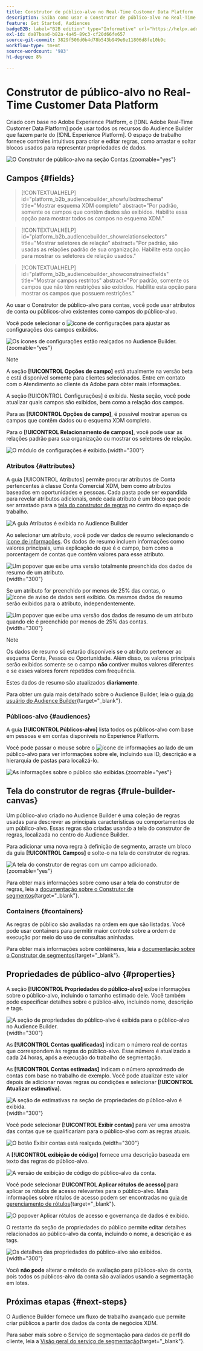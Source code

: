 ```yaml
---
title: Construtor de público-alvo no Real-Time Customer Data Platform
description: Saiba como usar o Construtor de público-alvo no Real-Time Customer Data Platform para criar públicos-alvo.
feature: Get Started, Audiences
badgeB2B: label="B2B edition" type="Informative" url="https://helpx.adobe.com/legal/product-descriptions/real-time-customer-data-platform-b2b-edition-prime-and-ultimate-packages.html newtab=true"
exl-id: da87baad-b82a-4a45-89c3-cf20d66fe657
source-git-commit: 3829f506d0b4d78b543b949e8e11806d8fe10b9c
workflow-type: tm+mt
source-wordcount: '983'
ht-degree: 8%

---
```


# Construtor de público-alvo no Real-Time Customer Data Platform

Criado com base no Adobe Experience Platform, o [!DNL Adobe Real-Time Customer Data Platform] pode usar todos os recursos do Audience Builder que fazem parte do [!DNL Experience Platform]. O espaço de trabalho fornece controles intuitivos para criar e editar regras, como arrastar e soltar blocos usados para representar propriedades de dados.

![O Construtor de público-alvo na seção Contas.](../assets/segmentation/audience-builder/audience-builder.png){zoomable="yes"}

## Campos {#fields}

>[!CONTEXTUALHELP]
>id="platform_b2b_audiencebuilder_showfullxdmschema"
>title="Mostrar esquema XDM completo"
>abstract="Por padrão, somente os campos que contêm dados são exibidos. Habilite essa opção para mostrar todos os campos no esquema XDM."

>[!CONTEXTUALHELP]
>id="platform_b2b_audiencebuilder_showrelationselectors"
>title="Mostrar seletores de relação"
>abstract="Por padrão, são usadas as relações padrão de sua organização. Habilite esta opção para mostrar os seletores de relação usados."

>[!CONTEXTUALHELP]
>id="platform_b2b_audiencebuilder_showconstrainedfields"
>title="Mostrar campos restritos"
>abstract="Por padrão, somente os campos que não têm restrições são exibidos. Habilite esta opção para mostrar os campos que possuem restrições."

Ao usar o Construtor de público-alvo para contas, você pode usar atributos de conta ou públicos-alvo existentes como campos do público-alvo.

Você pode selecionar o ![ícone de configurações](../../images/icons/settings.png) para ajustar as configurações dos campos exibidos.

![Os ícones de configurações estão realçados no Audience Builder.](../assets/segmentation/audience-builder/select-settings.png){zoomable="yes"}

>[!NOTE]
>
>A seção **[!UICONTROL Opções de campo]** está atualmente na versão beta e está disponível somente para clientes selecionados. Entre em contato com o Atendimento ao cliente da Adobe para obter mais informações.

A seção [!UICONTROL Configurações] é exibida. Nesta seção, você pode atualizar quais campos são exibidos, bem como a relação dos campos.

Para as **[!UICONTROL Opções de campo]**, é possível mostrar apenas os campos que contêm dados ou o esquema XDM completo.

Para o **[!UICONTROL Relacionamento de campos]**, você pode usar as relações padrão para sua organização ou mostrar os seletores de relação.

![O módulo de configurações é exibido.](../assets/segmentation/audience-builder/settings.png){width="300"}

### Atributos {#attributes}

A guia [!UICONTROL Atributos] permite procurar atributos de Conta pertencentes à classe Conta Comercial XDM, bem como atributos baseados em oportunidades e pessoas. Cada pasta pode ser expandida para revelar atributos adicionais, onde cada atributo é um bloco que pode ser arrastado para a [tela do construtor de regras](#rule-builder-canvas) no centro do espaço de trabalho.

![A guia Atributos é exibida no Audience Builder](../assets/segmentation/audience-builder/attributes.png)

Ao selecionar um atributo, você pode ver dados de resumo selecionando o [ícone de informações](../../images/icons/info.png). Os dados de resumo incluem informações como valores principais, uma explicação do que é o campo, bem como a porcentagem de contas que contêm valores para esse atributo.

![Um popover que exibe uma versão totalmente preenchida dos dados de resumo de um atributo.](../assets/segmentation/audience-builder/full-summary-data.png){width="300"}

Se um atributo for preenchido por menos de 25% das contas, o ![ícone de aviso de dados](../../images/icons/data-notice.png) será exibido. Os mesmos dados de resumo serão exibidos para o atributo, independentemente.

![Um popover que exibe uma versão dos dados de resumo de um atributo quando ele é preenchido por menos de 25% das contas.](../assets/segmentation/audience-builder/empty-summary-data.png){width="300"}

>[!NOTE]
>
>Os dados de resumo só estarão disponíveis se o atributo pertencer ao esquema Conta, Pessoa ou Oportunidade. Além disso, os valores principais serão exibidos somente se o campo **não** contiver muitos valores diferentes e se esses valores forem repetidos com frequência.
>
>Estes dados de resumo são atualizados **diariamente**.

Para obter um guia mais detalhado sobre o Audience Builder, leia o [guia do usuário do Audience Builder](../../segmentation/ui/segment-builder.md){target="_blank"}.

### Públicos-alvo {#audiences}

A guia **[!UICONTROL Públicos-alvo]** lista todos os públicos-alvo com base em pessoas e em contas disponíveis no Experience Platform.

Você pode passar o mouse sobre o ![ícone de informações](../../images/icons/info.png) ao lado de um público-alvo para ver informações sobre ele, incluindo sua ID, descrição e a hierarquia de pastas para localizá-lo.

![As informações sobre o público são exibidas.](../assets/segmentation/audience-builder/audience-information.png){zoomable="yes"}

## Tela do construtor de regras {#rule-builder-canvas}

Um público-alvo criado no Audience Builder é uma coleção de regras usadas para descrever as principais características ou comportamentos de um público-alvo. Essas regras são criadas usando a tela do construtor de regras, localizada no centro do Audience Builder.

Para adicionar uma nova regra à definição de segmento, arraste um bloco da guia **[!UICONTROL Campos]** e solte-o na tela do construtor de regras.

![A tela do construtor de regras com um campo adicionado.](../assets/segmentation/audience-builder/added-field.png){zoomable="yes"}

Para obter mais informações sobre como usar a tela do construtor de regras, leia a [documentação sobre o Construtor de segmentos](../../segmentation/ui/segment-builder.md#rule-builder-canvas){target="_blank"}.

### Containers {#containers}

As regras de público são avaliadas na ordem em que são listadas. Você pode usar containers para permitir maior controle sobre a ordem de execução por meio do uso de consultas aninhadas.

Para obter mais informações sobre contêineres, leia a [documentação sobre o Construtor de segmentos](../../segmentation/ui/segment-builder.md#containers){target="_blank"}.

## Propriedades de público-alvo {#properties}

A seção **[!UICONTROL Propriedades do público-alvo]** exibe informações sobre o público-alvo, incluindo o tamanho estimado dele. Você também pode especificar detalhes sobre o público-alvo, incluindo nome, descrição e tags.

![A seção de propriedades do público-alvo é exibida para o público-alvo no Audience Builder.](../assets/segmentation/audience-builder/audience-properties.png){width="300"}

As **[!UICONTROL Contas qualificadas]** indicam o número real de contas que correspondem às regras do público-alvo. Esse número é atualizado a cada 24 horas, após a execução do trabalho de segmentação.

As **[!UICONTROL Contas estimadas]** indicam o número aproximado de contas com base no trabalho de exemplo. Você pode atualizar este valor depois de adicionar novas regras ou condições e selecionar **[!UICONTROL Atualizar estimativa]**.

![A seção de estimativas na seção de propriedades do público-alvo é exibida.](../assets/segmentation/audience-builder/account-estimates.png){width="300"}

Você pode selecionar **[!UICONTROL Exibir contas]** para ver uma amostra das contas que se qualificariam para o público-alvo com as regras atuais.

![O botão Exibir contas está realçado.](../assets/segmentation/audience-builder/view-accounts.png){width="300"}

A **[!UICONTROL exibição de código]** fornece uma descrição baseada em texto das regras do público-alvo.

![A versão de exibição de código do público-alvo da conta.](../assets/segmentation/audience-builder/code-view.png)

Você pode selecionar **[!UICONTROL Aplicar rótulos de acesso]** para aplicar os rótulos de acesso relevantes para o público-alvo. Mais informações sobre rótulos de acesso podem ser encontradas no [guia de gerenciamento de rótulos](../../access-control/abac/ui/labels.md){target="_blank"}.

![O popover Aplicar rótulos de acesso e governança de dados é exibido.](../assets/segmentation/audience-builder/apply-access-labels.png)

O restante da seção de propriedades do público permite editar detalhes relacionados ao público-alvo da conta, incluindo o nome, a descrição e as tags.

![Os detalhes das propriedades do público-alvo são exibidos.](../assets/segmentation/audience-builder/audience-details.png){width="300"}

Você **não pode** alterar o método de avaliação para públicos-alvo da conta, pois todos os públicos-alvo da conta são avaliados usando a segmentação em lotes.

## Próximas etapas {#next-steps}

O Audience Builder fornece um fluxo de trabalho avançado que permite criar públicos a partir dos dados da conta de negócios XDM.

Para saber mais sobre o Serviço de segmentação para dados de perfil do cliente, leia a [Visão geral do serviço de segmentação](../../segmentation/home.md){target="_blank"}.
